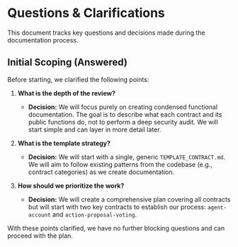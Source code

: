 # Questions & Clarifications

This document tracks key questions and decisions made during the documentation process.

## Initial Scoping (Answered)

Before starting, we clarified the following points:

1.  **What is the depth of the review?**
    -   **Decision:** We will focus purely on creating condensed functional documentation. The goal is to describe what each contract and its public functions do, not to perform a deep security audit. We will start simple and can layer in more detail later.

2.  **What is the template strategy?**
    -   **Decision:** We will start with a single, generic `TEMPLATE_CONTRACT.md`. We will aim to follow existing patterns from the codebase (e.g., contract categories) as we create documentation.

3.  **How should we prioritize the work?**
    -   **Decision:** We will create a comprehensive plan covering all contracts but will start with two key contracts to establish our process: `agent-account` and `action-proposal-voting`.

With these points clarified, we have no further blocking questions and can proceed with the plan.
